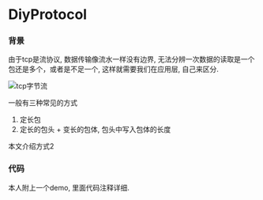 # DiyProtocol

### 背景

由于tcp是流协议, 数据传输像流水一样没有边界, 无法分辨一次数据的读取是一个包还是多个，或者是不足一个, 这样就需要我们在应用层,
自己来区分.

![tcp字节流](https://i.loli.net/2018/11/15/5bed7f16bfa3c.png)

一般有三种常见的方式
1. 定长包
2. 定长的包头 + 变长的包体, 包头中写入包体的长度


本文介绍方式2

### 代码

本人附上一个demo, 里面代码注释详细.
